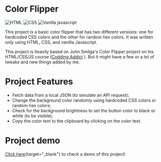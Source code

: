 # Color Flipper

![HTML](https://img.shields.io/badge/HTML-fc4f13) ![CSS](https://img.shields.io/badge/CSS-306af1) ![Vanilla javascript](https://img.shields.io/badge/Vanilla%20Javascript-f7e025)

This project is a basic color flipper that has two different versions: one for hardcoded CSS colors and the other for random hex colors. It was written only using HTML, CSS, and vanilla Javascript.

This project is heavily based on John Smilga's Color Flipper project on his HTML/CSS/JS course ([Codding Addict](https://www.youtube.com/c/codingaddict)
). But it might have a few or a lot of tweaks and new things added by me.

# Project Features

-   Fetch data from a local JSON (to simulate an API request);
-   Change the background color randomly using hardcoded CSS colors or random hex colors;
-   Check for the background brightness to set the button color to black or white (to be visible);
-   Copy the color text to the clipboard by clicking on the color text.

# Project demo
[Click here](https://its0v3r-js-project-color-flipper.netlify.app/html/index.html){target="_blank"} to check a demo of this project!
